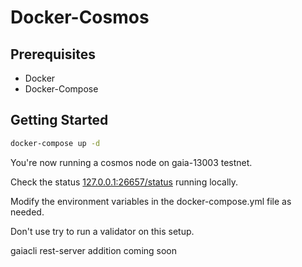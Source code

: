 # Docker-Cosmos

## Prerequisites

- Docker
- Docker-Compose

## Getting Started

```sh
docker-compose up -d
```

You're now running a cosmos node on gaia-13003 testnet.

Check the status [127.0.0.1:26657/status](127.0.0.1:26657/status) running locally. 

Modify the environment variables in the docker-compose.yml file as needed.

Don't use try to run a validator on this setup.

gaiacli rest-server addition coming soon
